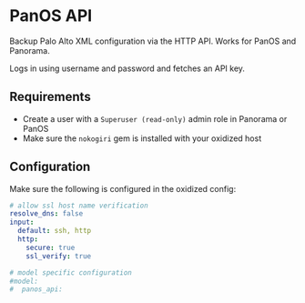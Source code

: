 # PanOS API

Backup Palo Alto XML configuration via the HTTP API. Works for PanOS and Panorama.

Logs in using username and password and fetches an API key.

## Requirements

- Create a user with a `Superuser (read-only)` admin role in Panorama or PanOS
- Make sure the `nokogiri` gem is installed with your oxidized host

## Configuration

Make sure the following is configured in the oxidized config:

```yaml
# allow ssl host name verification
resolve_dns: false
input:
  default: ssh, http
  http:
    secure: true
    ssl_verify: true

# model specific configuration
#model:
#  panos_api:
```
